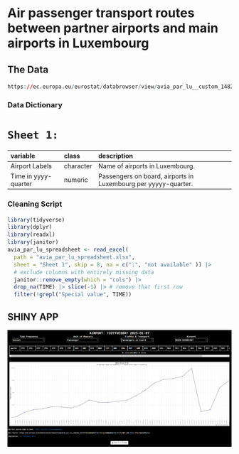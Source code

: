 # Air passenger transport routes between partner airports and main airports in Luxembourg

## The Data

``` r
https://ec.europa.eu/eurostat/databrowser/view/avia_par_lu__custom_14829930/bookmark/line?lang=en&bookmarkId=fb7169d9-11d5-47de-9335-fa64107e66ea
```

### Data Dictionary

# `Sheet 1:`

| variable | class | description |
|:--------------|:--------------|:------------------------------------------|
| Airport Labels | character | Name of airports in Luxembourg. |
| Time in yyyy-quarter | numeric | Passengers on board, airports in Luxembourg per yyyyy-quarter. |

### Cleaning Script

``` r
library(tidyverse)
library(dplyr)
library(readxl)
library(janitor)
avia_par_lu_spreadsheet <- read_excel(
  path = "avia_par_lu_spreadsheet.xlsx", 
  sheet = "Sheet 1", skip = 8, na = c(":", "not available" )) |>
  # exclude columns with entirely missing data
  janitor::remove_empty(which = "cols") |>
  drop_na(TIME) |> slice(-1) |> # remove that first row
  filter(!grepl("Special value", TIME))
```

## SHINY APP

![Flights App](tidytuesday_week1_2025.png)

